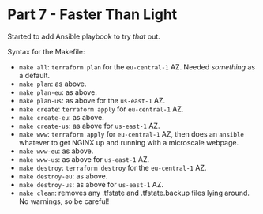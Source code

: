 # Part 7 - Faster Than Light

Started to add Ansible playbook to try _that_ out.

Syntax for the Makefile:
* `make all`: `terraform plan` for the `eu-central-1` AZ. Needed _something_ as a default.
* `make plan`: as above.
* `make plan-eu`: as above.
* `make plan-us`: as above for the `us-east-1` AZ.
* `make create`: `terraform apply` for `eu-central-1` AZ.
* `make create-eu`: as above.
* `make create-us`: as above for `us-east-1` AZ.
* `make www`: `terraform apply` for `eu-central-1` AZ, then does an `ansible` whatever to get NGINX up and running with a microscale webpage.
* `make www-eu`: as above.
* `make www-us`: as above for `us-east-1` AZ.
* `make destroy`: `terraform destroy` for the `eu-central-1` AZ.
* `make destroy-eu`: as above.
* `make destroy-us`: as above for `us-east-1` AZ.
* `make clean`: removes any .tfstate and .tfstate.backup files lying around. No warnings, so be careful!
